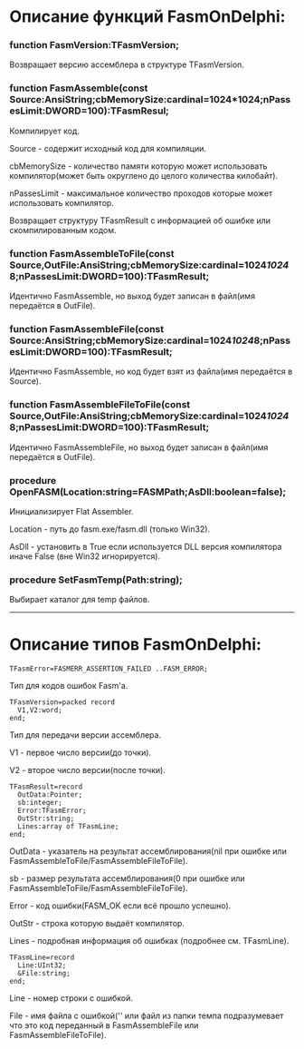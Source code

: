 ﻿# Описание функций FasmOnDelphi:

### function FasmVersion:TFasmVersion;
Возвращает версию ассемблера в структуре TFasmVersion.

### function FasmAssemble(const Source:AnsiString;cbMemorySize:cardinal=1024*1024;nPassesLimit:DWORD=100):TFasmResul;

Компилирует код.

Source - содержит исходный код для компиляции.

cbMemorySize - количество памяти которую может использовать компилятор(может быть округлено до целого количества килобайт).

nPassesLimit - максимальное количество проходов которые может использовать компилятор.

Возвращает структуру TFasmResult с информацией об ошибке или скомпилированным кодом.

### function FasmAssembleToFile(const Source,OutFile:AnsiString;cbMemorySize:cardinal=1024*1024*8;nPassesLimit:DWORD=100):TFasmResult;
Идентично FasmAssemble, но выход будет записан в файл(имя передаётся в OutFile).

### function FasmAssembleFile(const Source:AnsiString;cbMemorySize:cardinal=1024*1024*8;nPassesLimit:DWORD=100):TFasmResult;
Идентично FasmAssemble, но код будет взят из файла(имя передаётся в Source).

### function FasmAssembleFileToFile(const Source,OutFile:AnsiString;cbMemorySize:cardinal=1024*1024*8;nPassesLimit:DWORD=100):TFasmResult;
Идентично FasmAssembleFile, но выход будет записан в файл(имя передаётся в OutFile).

### procedure OpenFASM(Location:string=FASMPath;AsDll:boolean=false);
Инициализирует Flat Assembler.

Location - путь до fasm.exe/fasm.dll (только Win32).

AsDll - установить в True если используется DLL версия компилятора иначе False (вне Win32 игнорируется).

### procedure SetFasmTemp(Path:string);
Выбирает каталог для temp файлов.

**********************************************************
# Описание типов FasmOnDelphi:

    TFasmError=FASMERR_ASSERTION_FAILED ..FASM_ERROR;

Тип для кодов ошибок Fasm'а.

    TFasmVersion=packed record
      V1,V2:word;
    end;

Тип для передачи версии ассемблера.

V1 - первое число версии(до точки).

V2 - второе число версии(после точки).

    TFasmResult=record
      OutData:Pointer;
      sb:integer;
      Error:TFasmError;
      OutStr:string;
      Lines:array of TFasmLine;
    end;

OutData - указатель на результат ассемблирования(nil при ошибке или FasmAssembleToFile/FasmAssembleFileToFile).

sb - размер результата ассемблирования(0 при ошибке или FasmAssembleToFile/FasmAssembleFileToFile).

Error - код ошибки(FASM_OK если всё прошло успешно).

OutStr - строка которую выдаёт компилятор.

Lines - подробная информация об ошибках (подробнее см. TFasmLine).

    TFasmLine=record
      Line:UInt32;
      &File:string;
    end;

Line - номер строки с ошибкой.

File - имя файла с ошибкой('' или файл из папки темпа подразумевает что это код переданный в FasmAssembleFile или FasmAssembleFileToFile).
